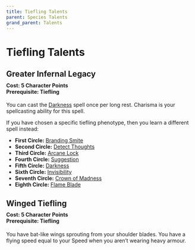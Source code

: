 ```yaml
---
title: Tiefling Talents
parent: Species Talents
grand_parent: Talents
---
```


# Tiefling Talents

## Greater Infernal Legacy

<div style="margin-top:-10px;"></div>

#### **Cost:** 5 Character Points<br>**Prerequisite:** Tiefling
You can cast the [Darkness]() spell once per long rest. Charisma is your spellcasting ability for this spell.

If you have chosen a specific tiefling phenotype, then you learn a different spell instead:
* **First Circle:** [Branding Smite]()
* **Second Circle:** [Detect Thoughts]()
* **Third Circle:** [Arcane Lock]()
* **Fourth Circle:** [Suggestion]()
* **Fifth Circle:** [Darkness]()
* **Sixth Circle:** [Invisibility]()
* **Seventh Circle:** [Crown of Madness]()
* **Eighth Circle:** [Flame Blade]()

## Winged Tiefling

<div style="margin-top:-10px;"></div>

#### **Cost:** 5 Character Points<br>**Prerequisite:** Tiefling
You have bat-like wings sprouting from your shoulder blades. You have a flying speed equal to your Speed when you aren’t wearing heavy armour.
